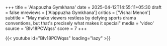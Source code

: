 +++
title = 'Alappuzha Gymkhana'
date = 2025-04-12T14:55:11+05:30
draft = false
mreviews = ['Alappuzha Gymkhana']
critics = ['Vishal Menon']
subtitle = "May make viewers restless by defying sports drama conventions, but that's precisely what makes it special"
media = 'video'
source = 'BIv18PCWqss'
score = 7
+++

{{< youtube id="BIv18PCWqss" loading="lazy" >}}
